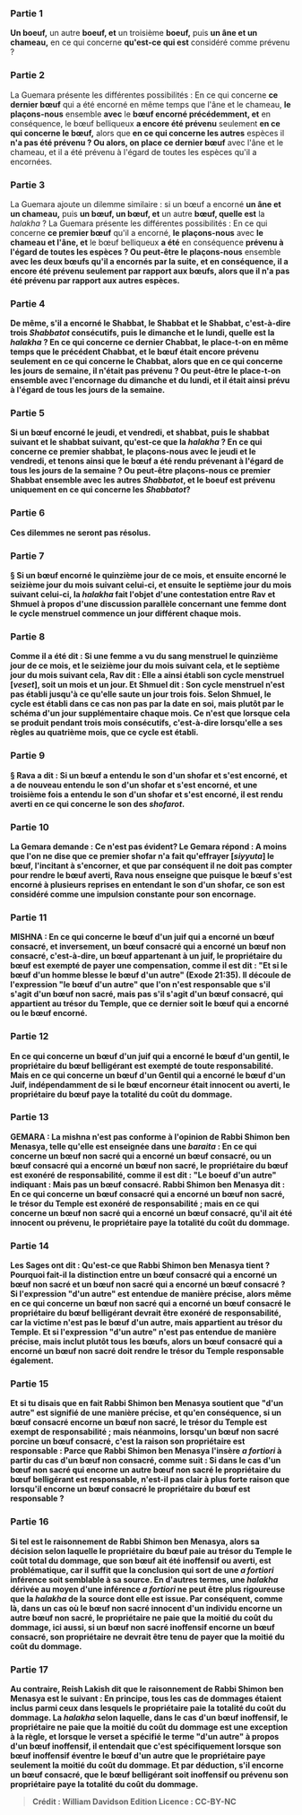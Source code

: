 
### Partie 1
<b>Un boeuf,</b> un autre <b>boeuf, et</b> un troisième <b>boeuf,</b> puis <b>un âne et un chameau,</b> en ce qui concerne <b>qu'est-ce qui est</b> considéré comme prévenu ?

### Partie 2
La Guemara présente les différentes possibilités : En ce qui concerne <b>ce dernier bœuf</b> qui a été encorné en même temps que l'âne et le chameau, <b>le plaçons-nous</b> ensemble <b>avec</b> le <b>bœuf encorné précédemment, et</b> en conséquence, le bœuf belliqueux <b>a encore été prévenu</b> seulement <b>en ce qui concerne le bœuf,</b> alors que <b>en ce qui concerne les autres</b> espèces il <b>n'a pas été prévenu ? Ou alors, on place ce dernier bœuf</b> avec l'âne et le chameau, et il a été prévenu à l'égard de toutes les espèces</b> qu'il a encornées.

### Partie 3
La Guemara ajoute un dilemme similaire : si un bœuf a encorné <b>un âne et un chameau,</b> puis <b>un bœuf, un bœuf, et</b> un autre <b>bœuf, quelle est</b> la <i>halakha</i> ? La Guemara présente les différentes possibilités : En ce qui concerne <b>ce premier bœuf</b> qu'il a encorné, <b>le plaçons-nous</b> avec <b>le chameau et l'âne, et</b> le bœuf belliqueux <b>a été</b> en conséquence <b>prévenu à l'égard de toutes les espèces ? Ou peut-être le plaçons-nous</b> ensemble <b>avec les deux <b>bœufs</b> qu'il a encornés par la suite, <b>et</b> en conséquence, <b>il a encore été prévenu</b> seulement <b>par rapport aux bœufs,</b> alors que <b>il n'a pas été prévenu par rapport aux autres espèces.</b>

### Partie 4
De même, s'il a encorné le <b>Shabbat,</b> le <b>Shabbat et</b> le <b>Shabbat,</b> c'est-à-dire trois <i>Shabbatot</i> consécutifs, puis le <b>dimanche et</b> le <b>lundi, quelle est</b> la <i>halakha</i> ? En ce qui concerne <b>ce dernier Chabbat, le place-t-on</b> en même temps <b>que le précédent <b>Chabbat, et</b> le bœuf <b>était encore prévenu</b> seulement <b>en ce qui concerne le Chabbat,</b> alors que <b>en ce qui concerne les jours de semaine, il n'était pas prévenu ? Ou peut-être le place-t-on</b> ensemble <b>avec</b> l'encornage du <b>dimanche et du lundi, et il était</b> ainsi <b>prévu à l'égard de tous les jours</b> de la semaine.

### Partie 5
Si un bœuf encorné le <b>jeudi, et vendredi, et shabbat,</b> puis le <b>shabbat suivant et</b> le <b>shabbat</b> suivant, <b>qu'est-ce que</b> la <i>halakha</i> ? En ce qui concerne <b>ce premier shabbat, le plaçons-nous</b> avec <b>le jeudi et le vendredi, et</b> tenons ainsi que le bœuf <b>a été rendu prévenant à l'égard de tous les jours</b> de la semaine ? <b>Ou peut-être plaçons-nous ce premier Shabbat</b> ensemble <b>avec</b> les autres <b><i>Shabbatot</i>, et</b> le boeuf <b>est prévenu uniquement en ce qui concerne les <i>Shabbatot</i>?</b>

### Partie 6
Ces dilemmes ne seront pas résolus.

### Partie 7
§ Si <b>un bœuf encorné</b> le <b>quinzième jour de ce mois, et</b> ensuite encorné le <b>seizième jour du</b> <b>mois</b> suivant <b>celui-ci, et</b> ensuite le <b>septième</b> jour <b>du <b>mois</b> suivant <b>celui-ci, </b> la <i>halakha</i> fait l'objet d'une <b>contestation</b> entre <b>Rav et Shmuel</b> à propos d'une discussion parallèle concernant une femme dont le cycle menstruel commence un jour différent chaque mois.

### Partie 8
<b>Comme il a été dit :</b> Si une femme <b>a vu</b> du sang menstruel le <b>quinzième jour de ce mois, et</b> le <b>seizième jour du</b> <b>mois</b> suivant <b>cela, et</b> le <b>septième</b> jour <b>du</b> <b>mois</b> suivant <b>cela, Rav dit : Elle a</b> ainsi <b>établi son cycle menstruel [<i>veset</i>],</b> soit un mois et un jour. <b>Et Shmuel dit : </b> Son cycle menstruel n'est pas établi <b>jusqu'à ce qu'elle saute</b> un jour <b>trois fois.</b> Selon Shmuel, le cycle est établi dans ce cas non pas par la date en soi, mais plutôt par le schéma d'un jour supplémentaire chaque mois. Ce n'est que lorsque cela se produit pendant trois mois consécutifs, c'est-à-dire lorsqu'elle a ses règles au quatrième mois, que ce cycle est établi.

### Partie 9
§ <b>Rava a dit :</b> Si un bœuf <b>a entendu le son d'un shofar et s'est encorné,</b> et a de nouveau entendu <b>le son d'un shofar et s'est encorné,</b> et une troisième fois a entendu <b>le son d'un shofar et s'est encorné, il est rendu averti en ce qui concerne</b> le son des <b><i>shofarot</i>.</b>

### Partie 10
La Gemara demande : <b>Ce n'est pas évident?</b> Le Gemara répond : <b>A moins que l'on ne dise</b> que <b>ce premier shofar n'a fait qu'effrayer [<i>siyyuta</i>]</b> le bœuf, l'incitant à s'encorner, et que par conséquent il ne doit pas compter pour rendre le bœuf averti, Rava <b>nous enseigne</b> que puisque le bœuf s'est encorné à plusieurs reprises en entendant le son d'un shofar, ce son est considéré comme une impulsion constante pour son encornage.

### Partie 11
<strong>MISHNA :</strong> En ce qui concerne <b>le bœuf d'un juif qui a encorné un bœuf consacré, et</b> inversement, <b>un bœuf consacré</b> <b>qui a encorné un bœuf non consacré,</b> c'est-à-dire, un bœuf appartenant à un juif, le propriétaire du bœuf est <b>exempté</b> de payer une compensation, <b>comme il est dit :</b> "Et si le bœuf d'un homme blesse <b>le bœuf d'un autre"</b> (Exode 21:35). Il découle de l'expression "le bœuf d'un autre" que l'on n'est responsable que s'il s'agit d'un bœuf non sacré, <b>mais pas</b> s'il s'agit d'un <b>bœuf consacré,</b> qui appartient au trésor du Temple, que ce dernier soit le bœuf qui a encorné ou le bœuf encorné.

### Partie 12
En ce qui concerne <b>un bœuf d'un juif qui a encorné le bœuf d'un gentil,</b> le propriétaire du bœuf belligérant est <b>exempté</b> de toute responsabilité. <b>Mais</b> en ce qui concerne un bœuf <b>d'un Gentil qui a encorné le bœuf d'un Juif,</b> indépendamment de <b>si le bœuf encorneur était <b>innocent ou averti,</b> le propriétaire du bœuf <b>paye la totalité</b> du coût du <b>dommage.</b>

### Partie 13
<strong>GEMARA :</strong> <b>La mishna n'est pas conforme</b> à l'opinion de <b>Rabbi Shimon ben Menasya, telle qu'elle est enseignée</b> dans une <i>baraita</i> : En ce qui concerne <b>un bœuf non sacré qui a encorné un bœuf consacré, ou un bœuf consacré</b> <b>qui a encorné un bœuf non sacré,</b> le propriétaire du bœuf est <b>exonéré</b> de responsabilité, <b>comme il est dit : "Le boeuf d'un autre"</b> indiquant : <b>Mais pas un bœuf consacré. Rabbi Shimon ben Menasya dit : </b> En ce qui concerne <b>un bœuf consacré qui a encorné un bœuf non sacré,</b> le trésor du Temple est <b>exonéré</b> de responsabilité ; <b>mais</b> en ce qui concerne <b>un bœuf non sacré</b> <b>qui a encorné un bœuf consacré, qu'il ait été</b> <b>innocent ou prévenu,</b> le propriétaire <b>paye la totalité</b> du coût du <b>dommage. </b>

### Partie 14
Les Sages ont dit : Qu'est-ce que Rabbi Shimon</b> ben Menasya <b>tient ? </b> Pourquoi fait-il la distinction entre un bœuf consacré qui a encorné un bœuf non sacré et un bœuf non sacré qui a encorné un bœuf consacré ? <b>Si</b> l'expression <b>"d'un autre"</b> est entendue de manière <b>précise</b>, alors <b>même</b> en ce qui concerne <b>un bœuf non sacré</b> <b>qui a encorné un bœuf consacré</b> le propriétaire du bœuf belligérant <b>devrait être exonéré</b> de responsabilité, car la victime n'est pas le bœuf d'un autre, mais appartient au trésor du Temple. <b>Et si</b> l'expression <b>"d'un autre"</b> n'est <b>pas</b> entendue de manière <b>précise</b>, mais inclut plutôt tous les bœufs, alors <b>un bœuf consacré</b> <b>qui a encorné un bœuf non sacré</b> <b>doit rendre</b> le trésor du Temple <b>responsable également.</b>

### Partie 15
<b>Et si tu disais</b> que <b>en fait</b> Rabbi Shimon ben Menasya <b>soutient</b> que <b>"d'un autre"</b> est signifié de <b>une manière précise</b>, et qu'en conséquence, si un bœuf consacré encorne un bœuf non sacré, le trésor du Temple est exempt de responsabilité ; <b>mais néanmoins, lorsqu'un bœuf non sacré</b> <b>porcine un bœuf consacré</b>, <b>c'est la raison</b> son propriétaire <b>est responsable : Parce que</b> Rabbi Shimon ben Menasya <b>l'insère <i>a fortiori</i> à partir</b> du cas d'un <b>bœuf non consacré</b>, comme suit : <b>Si</b> dans le cas d'un <b>bœuf non sacré</b> <b>qui encorne</b> un autre <b>bœuf non sacré</b> le propriétaire du bœuf belligérant <b>est responsable,</b> n'est-il <b>pas clair <b>à plus forte raison que lorsqu'il encorne un bœuf consacré</b> le propriétaire du bœuf <b>est responsable ?</b>

### Partie 16
Si tel est le raisonnement de Rabbi Shimon ben Menasya, alors sa décision selon laquelle le propriétaire du bœuf paie au trésor du Temple le coût total du dommage, que son bœuf ait été inoffensif ou averti, est problématique, car <b>il suffit que la</b> conclusion qui <b>sort de</b> une <i>a fortiori</i> <b>inférence soit semblable</b> à sa <b>source. </b> En d'autres termes, une <i>halakha</i> dérivée au moyen d'une inférence <i>a fortiori</i> ne peut être plus rigoureuse que la <i>halakha</i> de la source dont elle est issue. Par conséquent, <b>comme là,</b> dans un cas où le bœuf non sacré <b>innocent</b> d'un individu encorne un autre bœuf non sacré, le propriétaire ne paie que <b>la moitié</b> du coût du <b>dommage, ici aussi,</b> si un bœuf non sacré inoffensif encorne un bœuf consacré, son propriétaire ne devrait être tenu de payer que <b>la moitié</b> du coût du <b>dommage.</b>

### Partie 17
<b>Au contraire, Reish Lakish dit</b> que le raisonnement de Rabbi Shimon ben Menasya est le suivant : En principe, <b>tous</b> les cas de dommages <b>étaient inclus</b> parmi ceux <b>dans</b> lesquels le propriétaire paie la <b>totalité</b> du coût du <b>dommage. </b> La <i>halakha</i> selon laquelle, dans le cas d'un bœuf inoffensif, le propriétaire ne paie que la moitié du coût du dommage est une exception à la règle, et <b>lorsque le verset a spécifié</b> le terme <b>"d'un autre" à propos d'un bœuf inoffensif</b>, il entendait <b>que</b> c'est <b>spécifiquement lorsque son <b>bœuf inoffensif</b> éventre le bœuf d'un <b>autre</b> que le propriétaire <b>paye</b> seulement <b>la moitié</b> du coût du <b>dommage. </b> Et <b>par déduction,</b> s'il encorne <b>un bœuf consacré</b>, <b>que</b> le bœuf belligérant <b>soit inoffensif ou prévenu</b> son propriétaire <b>paye la totalité</b> du coût du <b>dommage.</b>

>Crédit : William Davidson Edition
>Licence : CC-BY-NC
